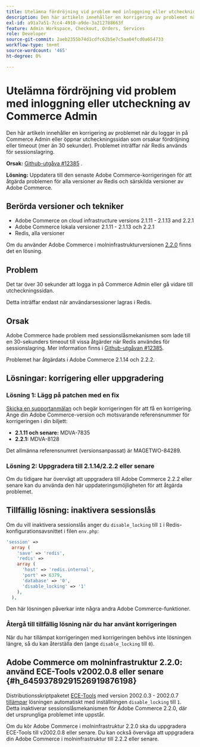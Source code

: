 ```yaml
---
title: Utelämna fördröjning vid problem med inloggning eller utcheckning av Commerce Admin
description: Den här artikeln innehåller en korrigering av problemet när du loggar in på Commerce Admin eller öppnar utcheckningssidan som orsakar fördröjning eller timeout (mer än 30 sekunder). Problemet inträffar när Redis används för sessionslagring.
exl-id: a91a7a51-7cc4-4910-a9de-3a212788663f
feature: Admin Workspace, Checkout, Orders, Services
role: Developer
source-git-commit: 2aeb2355b74d1cdfc62b5e7c5aa04fcd0a654733
workflow-type: tm+mt
source-wordcount: '465'
ht-degree: 0%

---
```


# Utelämna fördröjning vid problem med inloggning eller utcheckning av Commerce Admin

Den här artikeln innehåller en korrigering av problemet när du loggar in på Commerce Admin eller öppnar utcheckningssidan som orsakar fördröjning eller timeout (mer än 30 sekunder). Problemet inträffar när Redis används för sessionslagring.

**Orsak:**   [Github-utgåva \#12385](https://github.com/magento/magento2/issues/12385) .

**Lösning:** Uppdatera till den senaste Adobe Commerce-korrigeringen för att åtgärda problemen för alla versioner av Redis och särskilda versioner av Adobe Commerce.

## Berörda versioner och tekniker

* Adobe Commerce on cloud infrastructure versions 2.1.11 - 2.1.13 and 2.2.1
* Adobe Commerce lokala versioner 2.1.11 - 2.1.13 och 2.2.1
* Redis, alla versioner

Om du använder Adobe Commerce i molninfrastrukturversionen [2.2.0](#h_64593789291526919876198) finns det en lösning.

## Problem

Det tar över 30 sekunder att logga in på Commerce Admin eller gå vidare till utcheckningssidan.

Detta inträffar endast när användarsessioner lagras i Redis.

## Orsak

Adobe Commerce hade problem med sessionslåsmekanismen som lade till en 30-sekunders timeout till vissa åtgärder när Redis användes för sessionslagring. Mer information finns i [Github-utgåvan \#12385](https://github.com/magento/magento2/issues/12385).

Problemet har åtgärdats i Adobe Commerce 2.1.14 och 2.2.2.

## Lösningar: korrigering eller uppgradering

### Lösning 1: Lägg på patchen med en fix

[Skicka en supportanmälan](/help/help-center-guide/help-center/magento-help-center-user-guide.md#submit-ticket) och begär korrigeringen för att få en korrigering. Ange din Adobe Commerce-version och motsvarande referensnummer för korrigeringen i din biljett:

* **2.1.11 och senare:** MDVA-7835
* **2.2.1:** MDVA-8128

Det allmänna referensnumret (versionsanpassat) är MAGETWO-84289.

### Lösning 2: Uppgradera till 2.1.14/2.2.2 eller senare

Om du tidigare har övervägt att uppgradera till Adobe Commerce 2.2.2 eller senare kan du använda den här uppdateringsmöjligheten för att åtgärda problemet.

## Tillfällig lösning: inaktivera sessionslås

Om du vill inaktivera sessionslås anger du `disable_locking` till `1` i Redis-konfigurationsavsnittet i filen `env.php`:

```php
'session' =>
  array (
    'save' => 'redis',
    'redis' =>
    array (
      'host' => 'redis.internal',
      'port' => 6379,
      'database' => '0',
      'disable_locking' => '1'
    ),
  ),
```

Den här lösningen påverkar inte några andra Adobe Commerce-funktioner.

### Återgå till tillfällig lösning när du har använt korrigeringen

När du har tillämpat korrigeringen med korrigeringen behövs inte lösningen längre, så du kan återställa den (ange `disable_locking` till `0`).

## Adobe Commerce om molninfrastruktur 2.2.0: använd ECE-Tools v2002.0.8 eller senare {#h_64593789291526919876198}

Distributionsskriptpaketet [ECE-Tools](https://experienceleague.adobe.com/en/docs/commerce-cloud-service/user-guide/dev-tools/ece-tools/update-package) med version 2002.0.3 - 2002.0.7 [tillämpar](https://experienceleague.adobe.com/docs/commerce-cloud-service/user-guide/dev-tools/ece-tools/update-package.html) lösningen automatiskt med inställningen `disable_locking` till `1`. Detta inaktiverar sessionslåsmekanismen för Adobe Commerce 2.2.0, där det ursprungliga problemet inte uppstår.

Om du kör Adobe Commerce i molninfrastruktur 2.2.0 ska du uppgradera ECE-Tools till v2002.0.8 eller senare. Du kan också överväga att uppgradera din Adobe Commerce i molninfrastruktur till 2.2.2 eller senare.
